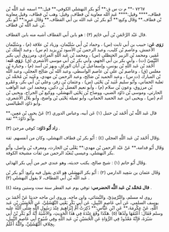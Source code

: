 ٧٢٦٧ -** م ت س ق:** أَبُو بكر النهشلي الكوفي،** قيل:** اسمه عَبد اللَّه بْن قطاف،**** وقيل:**** عَبد الله معاوية بْن قطاف، وقيل: وهب بْن قطاف، وقيل معاوية بْن قطاف.** وَقَال وكيع:** أَبُو بكر بْن عَبد الله بن أَبي القطاف.** وَقَال غيره:** أَبُو بكر بْن عَبد اللَّه بْن قطاف.

قال عَبْد الرَّحْمَنِ بْن أَبي حَاتِم (٣) : هو بابن أَبي القطاف أشبه منه بابن القطاف.

**رَوَى عَن:** حبيب بن أَبي ثابت (س) ، وحماد بْن أَبي سُلَيْمان، وزياد بْن علاقة (م) ، وسُلَيْمان الأعمش، وعاصم بْن كليب، وعبد الرحمن بْن الأسود بْن يزيد (م س) ، وعبد الملك بْن عُمَير، ومحمد بْن الزبير الحنظلي (س) ، ومحمد بْن عَبد اللَّهِ المرادي، ومرزوق أَبِي بكير التَّيْمِيّ (ت) ، وأبي بكر بن أَبي الجهم، وأبي بكر بْن أَبي موسى الأشعري (ق) .**رَوَى عَنه:** أَحْمَد بْن عَبد اللَّهِ بْن يونس، وإسماعيل بْن أبان الوراق، وبهز بْن أسد (م) ، وجبارة بْن مغلس (ق) ، وعاصم بْن علي بْن عاصم الواسطي، وعبد الله بْن صَالِح العجلي، وعبد اللَّه بْن المبارك (ت س) ، وعبد الحميد بْن صَالِح، وعبد الرحمن بْن مهدي، وعُبَيد بْن مُحَمَّد بْن ثعلبة الحماني، وأَبُو سليم عُبَيد بْن يَحْيَى (س) ، وعثمان بْن زفر، وعلي بْن أَبي بكر، وعَمْرو بْن مرزوق، وعون بْن سلام (م) ، وأبو نعيم الفضل بْن دكين، ومحمد ابن عبد الواهب الحارثي، وموسى بْن دَاوُد الضبي، ووضاح بْن يَحْيَى النهشلي، ووكيع بْن الجراح، ويحيى بْن آدم (س) ، ويحيى ابن عبد الحميد الحماني، وأبو تميلة يَحْيَى بْن واضح، وأبو بلال الأشعري، وأبو دَاوُد الطيالسي.

قال عَبد اللَّه بْن أَحْمَد بْن حنبل (١) عَن أبيه، وعباس الدوري (٢) عَنْ يحيى بْن مَعِين،** وأَبُو دَاوُدَ:** ثقة.

**زاد أَبُو دَاوُد:** كوفي مرجئ (٣) .

وَقَال أَحْمَد بْن عَبد اللَّهِ العجلي (٤) : أَبُو بكر بْن قطاف النهشلي، وكان من أنفسهم. ثقة.

وَقَال أَبُو قدامة،** عَنْ عَبْد الرحمن بْن مهدي:** يَعْلَى بْن الحارث، ومعرف بْن واصل، وأَبُو بكر النهشلي، وعيسى بْنعَبْد الرحمن من ثقات مشيخة الكوفة.

وَقَال أَبُو حاتم (١) : شيخ صالح، يكتب حديثه، وهو عندي خير من أَبِي بكر الهذلي.

وَقَال عثمان بن سَعِيد الدارمي (٢) : أَبُو بكر النهشلي هو الذي يقول فيه وكيع: أَبُو بكر بْن عَبد اللَّه بْن أَبي القطاف، لا يقول النهشلي (٣) .

**قال مُحَمَّد بْن عَبد اللَّه الحضرمي:** توفي يوم عيد الفطر سنة ست وستين ومئة (٤) .

روى له مسلم، والتِّرْمِذِيّ، والنَّسَائي، وابن ماجه. وروى ابن ماجه حديثا عَنْ أَحْمَدَ بن يوسف السلمي، عَن أبي عَاصِمٍ النَّبِيلِ، عَن أَبِي بَكْرٍ يَعْنِي النَّهْشَلِيَّ، عَنِ الْحُسَيْنِ بْنِ عَبد اللَّهِ، عَنْ عِكْرِمَةَ،** عَنِ ابْنِ عَبَّاسٍ:** ذُكِرَتْ أُمُّ إِبْرَاهِيمَ عِنْدَ رَسُولِ اللَّهِ صَلَّى اللَّهُ عليه وسلم فَقَالَ: أَعْتَقَهَا ولَدُهَا (٥) .هَكَذَا وقَعَ عِنْدَهُ فِي هَذَا الْحَدِيثِ، والأَشْبَهُ أَنَّهُ أَبُو بَكْرِ بْنُ أَبِي سَبُرَةَ، فَإِنَّهُ مَعْدُودٌ فِي الرُّوَاةِ عَنِ الْحُسَيْنِ بْنِ عَبد اللَّهِ وفِي شُيُوخِ أَبِي عَاصِمٍ النَّبِيلِ، بِخِلافِ النَّهْشَلِيِّ، واللَّهُ أَعْلَمُ.